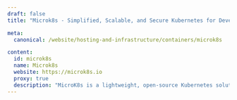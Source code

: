 ```yaml
---
draft: false
title: "Microk8s - Simplified, Scalable, and Secure Kubernetes for Developers"

meta:
  canonical: /website/hosting-and-infrastructure/containers/microk8s

content:
  id: microk8s
  name: Microk8s
  website: https://microk8s.io
  proxy: true
  description: "MicroK8s is a lightweight, open-source Kubernetes solution for deploying and managing containerized applications, offering scalability, security, and ease of use."
---
```


